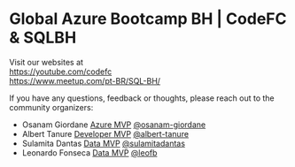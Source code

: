 # Global Azure Bootcamp BH | CodeFC & SQLBH

Visit our websites at <br>https://youtube.com/codefc <br>
                     https://www.meetup.com/pt-BR/SQL-BH/


If you have any questions, feedback or thoughts, please reach out to the community organizers:

- Osanam Giordane [Azure MVP](https://mvp.microsoft.com/pt-br/PublicProfile/5001893) [@osanam-giordane](https://www.linkedin.com/in/osanam-giordane/)
- Albert Tanure [Developer MVP](https://mvp.microsoft.com/pt-br/PublicProfile/5002952) [@albert-tanure](https://www.linkedin.com/in/albert-tanure/)
- Sulamita Dantas [Data MVP](https://mvp.microsoft.com/pt-br/PublicProfile/5003100) [@sulamitadantas](https://www.linkedin.com/in/sulamitadantas/)
- Leonardo Fonseca [Data MVP](https://mvp.microsoft.com/pt-br/PublicProfile/5004768) [@leofb](https://www.linkedin.com/in/leofb/)
